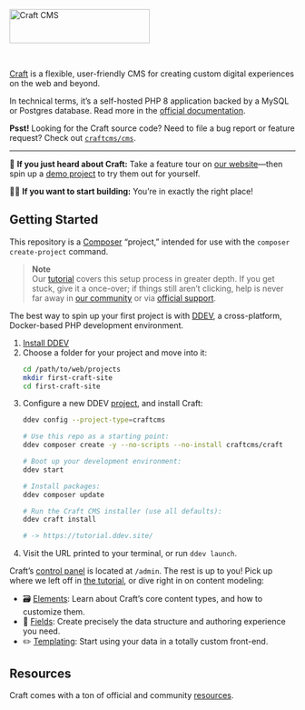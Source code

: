 <a href="https://craftcms.com/" rel="noopener" target="_blank"><img width="247" height="60" src="https://craftcms.com/craftcms.svg" alt="Craft CMS"></a>

<br>

[Craft](https://craftcms.com/) is a flexible, user-friendly CMS for creating custom digital experiences on the web and beyond.

In technical terms, it’s a self-hosted PHP 8 application backed by a MySQL or Postgres database. Read more in the [official documentation](https://craftcms.com/docs).

__Psst!__ Looking for the Craft source code? Need to file a bug report or feature request? Check out [`craftcms/cms`](https://github.com/craftcms/cms).

---

:postal_horn: **If you just heard about Craft:** Take a feature tour on [our website](https://craftcms.com/features)—then spin up a [demo project](https://craftcms.com/demo) to try them out for yourself.

:construction_worker_woman: **If you want to start building:** You’re in exactly the right place!

## Getting Started

This repository is a [Composer](https://getcomposer.org/) “project,” intended for use with the `composer create-project` command.

> **Note**  
> Our [tutorial](https://craftcms.com/docs/getting-started-tutorial/) covers this setup process in greater depth. If you get stuck, give it a once-over; if things still aren’t clicking, help is never far away in [our community](https://craftcms.com/community) or via [official support](https://craftcms.com/support-services).

The best way to spin up your first project is with [DDEV](https://ddev.com/), a cross-platform, Docker-based PHP development environment.

1. [Install DDEV](https://ddev.readthedocs.io/en/latest/users/install/ddev-installation/)
2. Choose a folder for your project and move into it:
    ```bash
    cd /path/to/web/projects
    mkdir first-craft-site
    cd first-craft-site
    ```
3. Configure a new DDEV [project](https://ddev.readthedocs.io/en/latest/users/quickstart/#craft-cms), and install Craft:
    ```bash
    ddev config --project-type=craftcms

    # Use this repo as a starting point:
    ddev composer create -y --no-scripts --no-install craftcms/craft

    # Boot up your development environment:
    ddev start

    # Install packages:
    ddev composer update

    # Run the Craft CMS installer (use all defaults):
    ddev craft install

    # -> https://tutorial.ddev.site/
    ```
4. Visit the URL printed to your terminal, or run `ddev launch`.

Craft’s [control panel](https://craftcms.com/docs/getting-started-tutorial/configure/control-panel.html) is located at `/admin`. The rest is up to you! Pick up where we left off in [the tutorial](https://craftcms.com/docs/getting-started-tutorial/configure/control-panel.html), or dive right in on content modeling:
- :card_file_box: [Elements](https://craftcms.com/docs/4.x/elements.html): Learn about Craft’s core content types, and how to customize them.
- :triangular_ruler: [Fields](https://craftcms.com/docs/4.x/fields.html): Create precisely the data structure and authoring experience you need.
- :pencil2: [Templating](https://craftcms.com/docs/4.x/dev/twig-primer.html): Start using your data in a totally custom front-end.

## Resources

Craft comes with a ton of official and community [resources](https://github.com/craftcms/cms#resources).
